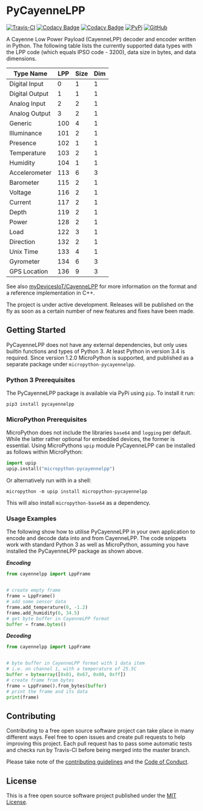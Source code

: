 # PyCayenneLPP

[![Travis-CI](https://travis-ci.com/smlng/pycayennelpp.svg?branch=master)](https://travis-ci.com/smlng/pycayennelpp)
[![Codacy Badge](https://api.codacy.com/project/badge/Grade/169fb391fec84d7e83ee69b8dad3cdc3)](https://www.codacy.com/app/smlng/pycayennelpp?utm_source=github.com&amp;utm_medium=referral&amp;utm_content=smlng/pycayennelpp&amp;utm_campaign=Badge_Grade)
[![Codacy Badge](https://api.codacy.com/project/badge/Coverage/169fb391fec84d7e83ee69b8dad3cdc3)](https://www.codacy.com/app/smlng/pycayennelpp?utm_source=github.com&utm_medium=referral&utm_content=smlng/pycayennelpp&utm_campaign=Badge_Coverage)
[![PyPi](https://badge.fury.io/py/pycayennelpp.svg)](https://badge.fury.io/py/pycayennelpp)
[![GitHub](https://img.shields.io/badge/License-MIT-blue.svg)](https://github.com/smlng/pycayennelpp/blob/master/LICENSE)

A Cayenne Low Power Payload (CayenneLPP) decoder and encoder written in Python.
The following table lists the currently supported data types with the LPP code
(which equals IPSO code - 3200), data size in bytes, and data dimensions.

| Type Name      | LPP | Size | Dim |
|----------------|-----|------|-----|
| Digital Input  |   0 |    1 |   1 |
| Digital Output |   1 |    1 |   1 |
| Analog Input   |   2 |    2 |   1 |
| Analog Output  |   3 |    2 |   1 |
| Generic        | 100 |    4 |   1 |
| Illuminance    | 101 |    2 |   1 |
| Presence       | 102 |    1 |   1 |
| Temperature    | 103 |    2 |   1 |
| Humidity       | 104 |    1 |   1 |
| Accelerometer  | 113 |    6 |   3 |
| Barometer      | 115 |    2 |   1 |
| Voltage        | 116 |    2 |   1 |
| Current        | 117 |    2 |   1 |
| Depth          | 119 |    2 |   1 |
| Power          | 128 |    2 |   1 |
| Load           | 122 |    3 |   1 |
| Direction      | 132 |    2 |   1 |
| Unix Time      | 133 |    4 |   1 |
| Gyrometer      | 134 |    6 |   3 |
| GPS Location   | 136 |    9 |   3 |

See also [myDevicesIoT/CayenneLPP](https://github.com/myDevicesIoT/CayenneLPP)
for more information on the format and a reference implementation in C++.

The project is under active development. Releases will be published on the
fly as soon as a certain number of new features and fixes have been made.

## Getting Started

PyCayenneLPP does not have any external dependencies, but only uses builtin
functions and types of Python 3. At least Python in version 3.4 is required.
Since version 1.2.0 MicroPython is supported, and published as a separate
package under `micropython-pycayennelpp`.

### Python 3 Prerequisites

The PyCayenneLPP package is available via PyPi using `pip`. To install it run:

```Shell
pip3 install pycayennelpp
```

### MicroPython Prerequisites

MicroPython does not include the libraries `base64` and `logging` per default.
While the latter rather optional for embedded devices, the former is essential.
Using MicroPythons `upip` module PyCayenneLPP can be installed as follows
within MicroPython:

```Python
import upip
upip.install("micropython-pycayennelpp")
```

Or alternatively run with in a shell:

```Shell
micropython -m upip install micropython-pycayennelpp
```

This will also install `micropython-base64` as a dependency.

### Usage Examples

The following show how to utilise PyCayenneLPP in your own application
to encode and decode data into and from CayenneLPP. The code snippets
work with standard Python 3 as well as MicroPython, assuming you have
installed the PyCayenneLPP package as shown above.

***Encoding***

```Python
from cayennelpp import LppFrame


# create empty frame
frame = LppFrame()
# add some sensor data
frame.add_temperature(0, -1.2)
frame.add_humidity(6, 34.5)
# get byte buffer in CayenneLPP format
buffer = frame.bytes()
```

***Decoding***

```Python
from cayennelpp import LppFrame


# byte buffer in CayenneLPP format with 1 data item
# i.e. on channel 1, with a temperature of 25.5C
buffer = bytearray([0x01, 0x67, 0x00, 0xff])
# create frame from bytes
frame = LppFrame().from_bytes(buffer)
# print the frame and its data
print(frame)
```

## Contributing

Contributing to a free open source software project can take place in many
different ways. Feel free to open issues and create pull requests to help
improving this project. Each pull request has to pass some automatic tests and
checks run by Travis-CI before being merged into the master branch.

Please take note of the [contributing guidelines](CONTRIBUTING.md) and the
[Code of Conduct](CODE_OF_CONDUCT.md).

## License

This is a free open source software project published under the [MIT License](LICENSE).
